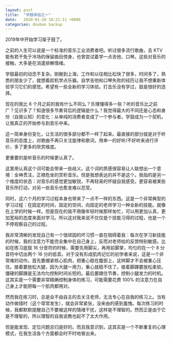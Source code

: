 ```yaml
---
layout: post
title:  "学鼓体验之一"
date:   2020-01-26 18:21:11 +0800
categories: douban backup
---
```


2019年中开始学习架子鼓了。

之前的人生可以说是一个标准的音乐工业消费者吧。听过很多流行歌曲，去 KTV 能有若干免于冷场的保留曲目傍身，也曾尝试着学一点吉他、口琴。这些对音乐的接触，大多是在消遣排解情绪。

学鼓最初的动念不复杂。刚搬到上海，工作和以往相比松快了很多，时间多了，熟悉的朋友少了，就想着趁机学点乐器。自学吉他和口琴失败的经历让我不想重新体验学习它们的感觉。希望有一些全新的学习体验。打击乐没有学过，鼓是很好的选择。

现在的我比 6 个月之前的我有什么不同么？乐理懂得多一些？听的音乐比之前广？见识多了？知道很多节奏背后的逻辑是什么？我觉得最大的不同还是心态和身份（自我认知）的变化：从单纯的消费者变成了一个参与者。学鼓成为一个契机，让我真正的开始参与到音乐中来。

这一简单身份变化，让生活的很多部分都不一样了起来。最直接的部分就是对于听音乐的态度上，对歌曲不再只关注旋律和歌词，用单一的好听/不好听来进行评价，多了更多的欣赏维度。

更重要的是听音乐的时候更认真了。

这里用认真这个词可能会带来一些歧义。这个词的质感很容易让人联想出一个意境：全神贯注，正襟危坐的赏析音乐。但是我想表达的并不是这个。我指的是另一个维度的状态：对音乐的感觉更加敏锐，不再轻易的怀疑自我感受。更容易被某些音乐所打动，对另一些音乐也愈发难以忍受。

同时，这六个月的学习过程本身也带来了一点不一样的东西。这是一个非常典型的学习过程：在固定的时间，固定的空间，向固定的老师学习一种全新的技能。就像在上学的时候一样。但是现在的我不用像年轻时候那样匆忙，可以用更加认真，更加宽裕的态度来面对学习。所以这对我来说不仅仅是个技能习得的过程，也是一个不停观察自己的过程。

我非常清晰的发现自己有一个很顽固的坏习惯一直在阻碍着我：每次在学习新技能的时候，我的注意力不能完全集中在自己身上，反而对老师给的反馈特别敏感。比如在练习底鼓 16 分音符的时候，需要先用脚尖，再用前脚掌，均匀的在一个 8 分音符中切出两个 16 分的低音。对于没有形成肌肉记忆的初学者来说，这是一个非常难的动作。首先要绷紧核心肌肉，把重心稳在腹部上，这样脚才不会被重心压住。接着要放松大腿，因为大腿一用力，重心就稳不住了。接着脚踝要放松柔软。僵硬的脚踝是无法均匀控制时间长短的。最后要跟住节奏，控制小腿发力的时机。这其实是一个需要非常精确控制身体的练习，可能需要花费 100% 的注意力在自己身上才能把每一个肌肉都用对。

然而我在练习时，总是会不由自主的去关注老师，无法专心在自我的练习上。当有动作做错时（这个常常发生），就会非常紧张，没来由的感到羞愧。每次练习的时候，我都默默提醒自己不要被这样的情绪干扰，这样是不理智的。然而正是由于它是不理智的，所以理智的自我说教也起不了太大作用。

但是能发现、定位问题总归是好的。而且我意识到，这其实是一个不断重复的心理模式，在我生活各个方面都会时不时地冒出来。

